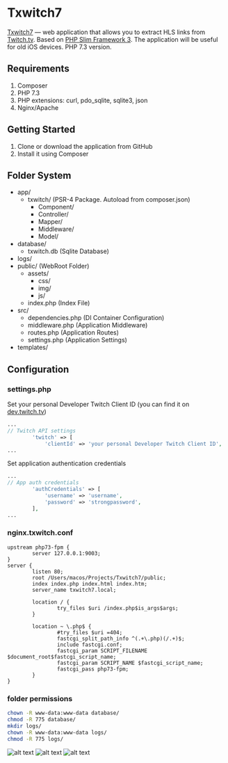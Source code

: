 Txwitch7
=======
[Txwitch7](https://github.com/henarozz/Txwitch7) — web application that allows you to extract HLS links from [Twitch.tv](https://www.twitch.tv). Based on [PHP Slim Framework 3](http://www.slimframework.com). The application will be useful for old iOS devices. PHP 7.3 version.

Requirements
---------------
1. Composer
2. PHP 7.3
3. PHP extensions: curl, pdo_sqlite, sqlite3, json
4. Nginx/Apache

Getting Started
---------------
1. Clone or download the application from GitHub
2. Install it using Composer

Folder System
---------------
* app/
    * txwitch/ (PSR-4 Package. Autoload from composer.json)
        * Component/
        * Controller/
        * Mapper/
        * Middleware/
        * Model/
* database/
    * txwitch.db (Sqlite Database)
* logs/
* public/ (WebRoot Folder)
    * assets/
        * css/
        * img/
        * js/
    * index.php (Index File)
* src/
    * dependencies.php (DI Container Configuration)
    * middleware.php (Application Middleware)
    * routes.php (Application Routes)
    * settings.php (Application Settings)
* templates/

Configuration
---------------
### settings.php
Set your personal Developer Twitch Client ID (you can find it on [dev.twitch.tv](https://dev.twitch.tv))
```php
...
// Twitch API settings
        'twitch' => [
            'clientId' => 'your personal Developer Twitch Client ID',
...
```

Set application authentication credentials
```php
...
// App auth credentials
        'authCredentials' => [
            'username' => 'username',
            'password' => 'strongpassword',
        ],
...
```
### nginx.txwitch.conf
```nginx
upstream php73-fpm {
        server 127.0.0.1:9003;
}
server {
        listen 80;
        root /Users/macos/Projects/Txwitch7/public;
        index index.php index.html index.htm;
        server_name txwitch7.local;

        location / {
                try_files $uri /index.php$is_args$args;
        }

        location ~ \.php$ {
                #try_files $uri =404;
                fastcgi_split_path_info ^(.+\.php)(/.+)$;
                include fastcgi.conf;
                fastcgi_param SCRIPT_FILENAME $document_root$fastcgi_script_name;
                fastcgi_param SCRIPT_NAME $fastcgi_script_name;
                fastcgi_pass php73-fpm;
        }
}
```
### folder permissions
```bash
chown -R www-data:www-data database/
chmod -R 775 database/
mkdir logs/
chown -R www-data:www-data logs/
chmod -R 775 logs/
```

![alt text](https://dl.dropboxusercontent.com/s/kbpec5te8dzi6dl/twitchhls_games.png)
![alt text](https://dl.dropboxusercontent.com/s/xv5lmreubo3prfg/twitchhls_streams.png)
![alt text](https://dl.dropboxusercontent.com/s/h00i34qv5gwjsic/twitchhls_channel.png)
